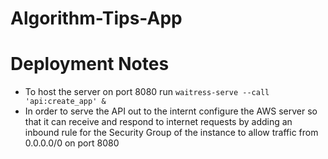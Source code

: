 # Algorithm-Tips-App

# Deployment Notes
- To host the server on port 8080 run `waitress-serve --call 'api:create_app' &` 
- In order to serve the API out to the internt configure the AWS server so that it can receive and respond to internet requests by adding an inbound rule for the Security Group of the instance to allow traffic from 0.0.0.0/0 on port 8080